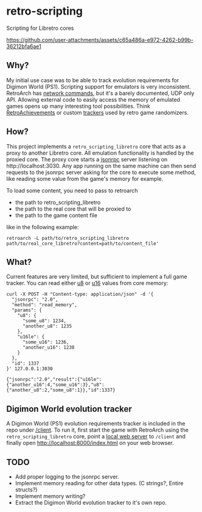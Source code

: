 # retro-scripting

Scripting for Libretro cores



https://github.com/user-attachments/assets/c65a486a-e972-4262-b99b-36212bfa6ae1



## Why?

My initial use case was to be able to track evolution requirements for Digimon World (PS1).
Scripting support for emulators is very inconsistent.
RetroArch has [network commands](https://docs.libretro.com/development/retroarch/network-control-interface/),
but it's a barely documented, UDP only API.
Allowing external code to easily access the memory of emulated games opens up many interesting tool possibilities.
Think [RetroAchievements](https://retroachievements.org/) or custom [trackers](https://emotracker.net/) used by retro game randomizers.

## How?

This project implements a `retro_scripting_libretro` core that acts as a proxy to another Libretro core.
All emulation functionality is handled by the proxied core.
The proxy core starts a [jsonrpc](https://en.wikipedia.org/wiki/JSON-RPC) server listening on http://localhost:3030.
Any app running on the same machine can then send requests to the jsonrpc server asking for the core to execute some method,
like reading some value from the game's memory for example.

To load some content, you need to pass to retroarch

- the path to retro_scripting_libretro
- the path to the real core that will be proxied to
- the path to the game content file

like in the following example:

```
retroarch -L path/to/retro_scripting_libretro path/to/real_core_libretro?content=path/to/content_file'
```

## What?

Current features are very limited, but sufficient to implement a full game tracker. You can read either
[u8](## "unsigned 8-bit integer") or [u16](## "unsigned 16-bit integer, little endian") values from core memory:

```
curl -X POST -H "Content-type: application/json" -d '{
  "jsonrpc": "2.0",
  "method": "read_memory",
  "params": {
    "u8": {
      "some_u8": 1234,
      "another_u8": 1235
    },
    "u16le": {
      "some_u16": 1236,
      "another_u16": 1238
    }
  },
  "id": 1337
}' 127.0.0.1:3030
```
```
{"jsonrpc":"2.0","result":{"u16le":{"another_u16":4,"some_u16":3},"u8":{"another_u8":2,"some_u8":1}},"id":1337}
```


## Digimon World evolution tracker

A Digimon World (PS1) evolution requirements tracker is included in the repo under [/client](/client).
To run it, first start the game with RetroArch using the `retro_scripting_libretro` core,
point a [local web server](https://github.com/TheWaWaR/simple-http-server) to `/client` and
finally open [http://localhost:8000/index.html](http://localhost:8000/index.html) on your web browser.


## TODO

- Add proper logging to the jsonrpc server.
- Implement memory reading for other data types. (C strings?, Entire structs?)
- Implement memory writing?
- Extract the Digimon World evolution tracker to it's own repo.
